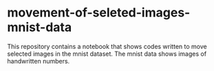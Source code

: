 #  movement-of-seleted-images-mnist-data
 This repository contains a notebook that shows codes written to move selected images in the mnist dataset. 
 The mnist data shows images of handwritten numbers.
